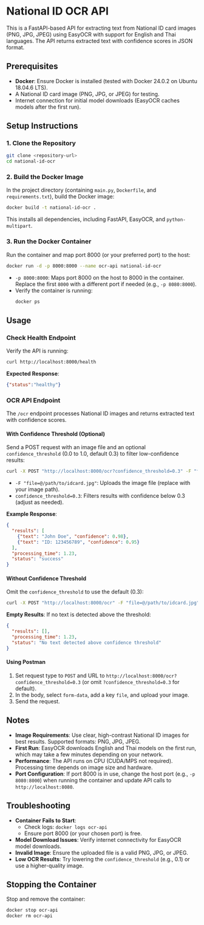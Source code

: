 # National ID OCR API

This is a FastAPI-based API for extracting text from National ID card images (PNG, JPG, JPEG) using EasyOCR with support for English and Thai languages. The API returns extracted text with confidence scores in JSON format.

## Prerequisites
- **Docker**: Ensure Docker is installed (tested with Docker 24.0.2 on Ubuntu 18.04.6 LTS).
- A National ID card image (PNG, JPG, or JPEG) for testing.
- Internet connection for initial model downloads (EasyOCR caches models after the first run).

## Setup Instructions

### 1. Clone the Repository
```bash
git clone <repository-url>
cd national-id-ocr
```

### 2. Build the Docker Image
In the project directory (containing `main.py`, `Dockerfile`, and `requirements.txt`), build the Docker image:
```bash
docker build -t national-id-ocr .
```
This installs all dependencies, including FastAPI, EasyOCR, and `python-multipart`.

### 3. Run the Docker Container
Run the container and map port 8000 (or your preferred port) to the host:
```bash
docker run -d -p 8000:8000 --name ocr-api national-id-ocr
```
- `-p 8000:8000`: Maps port 8000 on the host to 8000 in the container. Replace the first `8000` with a different port if needed (e.g., `-p 8080:8000`).
- Verify the container is running:
  ```bash
  docker ps
  ```

## Usage

### Check Health Endpoint
Verify the API is running:
```bash
curl http://localhost:8000/health
```
**Expected Response**:
```json
{"status":"healthy"}
```

### OCR API Endpoint
The `/ocr` endpoint processes National ID images and returns extracted text with confidence scores.

#### With Confidence Threshold (Optional)
Send a POST request with an image file and an optional `confidence_threshold` (0.0 to 1.0, default 0.3) to filter low-confidence results:
```bash
curl -X POST "http://localhost:8000/ocr?confidence_threshold=0.3" -F "file=@/path/to/idcard.jpg"
```
- `-F "file=@/path/to/idcard.jpg"`: Uploads the image file (replace with your image path).
- `confidence_threshold=0.3`: Filters results with confidence below 0.3 (adjust as needed).

**Example Response**:
```json
{
  "results": [
    {"text": "John Doe", "confidence": 0.98},
    {"text": "ID: 123456789", "confidence": 0.95}
  ],
  "processing_time": 1.23,
  "status": "success"
}
```

#### Without Confidence Threshold
Omit the `confidence_threshold` to use the default (0.3):
```bash
curl -X POST "http://localhost:8000/ocr" -F "file=@/path/to/idcard.jpg"
```

**Empty Results**:
If no text is detected above the threshold:
```json
{
  "results": [],
  "processing_time": 1.23,
  "status": "No text detected above confidence threshold"
}
```

#### Using Postman
1. Set request type to `POST` and URL to `http://localhost:8000/ocr?confidence_threshold=0.3` (or omit `?confidence_threshold=0.3` for default).
2. In the body, select `form-data`, add a key `file`, and upload your image.
3. Send the request.

## Notes
- **Image Requirements**: Use clear, high-contrast National ID images for best results. Supported formats: PNG, JPG, JPEG.
- **First Run**: EasyOCR downloads English and Thai models on the first run, which may take a few minutes depending on your network.
- **Performance**: The API runs on CPU (CUDA/MPS not required). Processing time depends on image size and hardware.
- **Port Configuration**: If port 8000 is in use, change the host port (e.g., `-p 8080:8000`) when running the container and update API calls to `http://localhost:8080`.

## Troubleshooting
- **Container Fails to Start**:
  - Check logs: `docker logs ocr-api`
  - Ensure port 8000 (or your chosen port) is free.
- **Model Download Issues**: Verify internet connectivity for EasyOCR model downloads.
- **Invalid Image**: Ensure the uploaded file is a valid PNG, JPG, or JPEG.
- **Low OCR Results**: Try lowering the `confidence_threshold` (e.g., 0.1) or use a higher-quality image.

## Stopping the Container
Stop and remove the container:
```bash
docker stop ocr-api
docker rm ocr-api
```